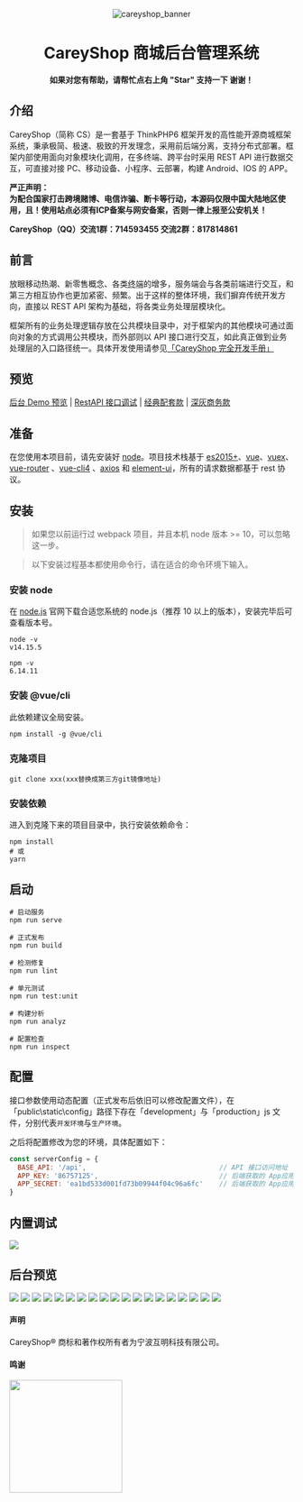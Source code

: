 <p align="center">
    <img src="https://aliyun.oss.careyshop.cn/poster/banner.png"  alt="careyshop_banner"/>
</p>

<h1 align="center">CareyShop 商城后台管理系统</h1>

<p align="center">
    <b>如果对您有帮助，请帮忙点右上角 "Star" 支持一下 谢谢！</b>
</p>

## 介绍
CareyShop（简称 CS）是一套基于 ThinkPHP6 框架开发的高性能开源商城框架系统，秉承极简、极速、极致的开发理念，采用前后端分离，支持分布式部署。框架内部使用面向对象模块化调用，在多终端、跨平台时采用 REST API 进行数据交互，可直接对接 PC、移动设备、小程序、云部署，构建 Android、IOS 的 APP。

**严正声明：**   
**为配合国家打击跨境赌博、电信诈骗、断卡等行动，本源码仅限中国大陆地区使用，且！使用站点必须有ICP备案与网安备案，否则一律上报至公安机关！**

**CareyShop（QQ）交流1群：714593455 交流2群：817814861**

## 前言
放眼移动热潮、新零售概念、各类<abbr title="泛指各类终端机器或各类平台，终端机有IOS与Android为代表，平台以“微信小程序”为代表">终端</abbr>的增多，服务端会与各类前端进行交互，和第三方相互协作也更加紧密、频繁。出于这样的整体环境，我们摒弃传统开发方向，直接以 REST API 架构为基础，将各类业务处理层模块化。

框架所有的业务处理逻辑存放在公共模块目录中，对于框架内的其他模块可通过面向对象的方式调用公共模块，而外部则以 API 接口进行交互，如此真正做到业务处理层的入口路径统一。具体开发使用请参见[「CareyShop 完全开发手册」](https://doc.careyshop.cn/)

## 预览
[后台 Demo 预览](https://demo.careyshop.cn/admin "后台 Demo 预览") | [RestAPI 接口调试](https://demo.careyshop.cn/api "RestAPI 接口调试") | [经典配套款](https://doc.careyshop.cn/guide/white/) | [深灰商务款](https://doc.careyshop.cn/guide/gray/)

## 准备
在您使用本项目前，请先安装好 [node](https://nodejs.org "node")。项目技术栈基于 [es2015+](http://es6.ruanyifeng.com/ "es2015+")、[vue](https://cn.vuejs.org/ "vue")、[vuex](https://vuex.vuejs.org/ "vuex")、[vue-router](https://router.vuejs.org/ "vue-router") 、[vue-cli4](https://cli.vuejs.org/ "vue-cli") 、[axios](https://github.com/axios/axios "axios") 和 [element-ui](https://element.eleme.io/ "element-ui")，所有的请求数据都基于 rest 协议。

## 安装
> 如果您以前运行过 webpack 项目，并且本机 node 版本 >= 10，可以忽略这一步。

> 以下安装过程基本都使用命令行，请在适合的命令环境下输入。

### 安装 node
在 [node.js](https://nodejs.org/en/download/ "node.js 官网") 官网下载合适您系统的 node.js（推荐 10 以上的版本），安装完毕后可查看版本号。
```shell
node -v
v14.15.5

npm -v
6.14.11
```

### 安装 @vue/cli
此依赖建议全局安装。
```shell
npm install -g @vue/cli
```

### 克隆项目
```shell
git clone xxx(xxx替换成第三方git镜像地址)
```

### 安装依赖
进入到克隆下来的项目目录中，执行安装依赖命令：
```shell
npm install
# 或
yarn
```

## 启动
```shell
# 启动服务
npm run serve

# 正式发布
npm run build

# 检测修复
npm run lint

# 单元测试
npm run test:unit

# 构建分析
npm run analyz

# 配置检查
npm run inspect
```

## 配置
接口参数使用动态配置（正式发布后依旧可以修改配置文件），在「public\static\config」路径下存在「development」与「production」js 文件，分别代表`开发环境`与`生产环境`。

之后将配置修改为您的环境，具体配置如下：
```js
const serverConfig = {
  BASE_API: '/api',                                 // API 接口访问地址
  APP_KEY: '86757125',                              // 后端获取的 App应用 钥匙
  APP_SECRET: 'ea1bd533d001fd73b09944f04c96a6fc'    // 后端获取的 App应用 密钥
}
```

## 内置调试
![](https://aliyun.oss.careyshop.cn/poster/rest_api.png)

## 后台预览
![](https://aliyun.oss.careyshop.cn/poster/gray/%E9%A6%96%E9%A1%B5-%E7%81%B0.png)
![](https://aliyun.oss.careyshop.cn/poster/gray/%E5%95%86%E5%93%81%E5%88%97%E8%A1%A8-%E7%81%B0.png)
![](https://aliyun.oss.careyshop.cn/poster/gray/%E5%95%86%E5%93%81%E8%A7%84%E6%A0%BC-%E7%81%B0.png)
![](https://aliyun.oss.careyshop.cn/poster/gray/%E5%AA%92%E4%BD%93%E8%AE%BE%E7%BD%AE-%E7%81%B0.png)
![](https://aliyun.oss.careyshop.cn/poster/gray/%E5%95%86%E5%93%81%E9%A2%84%E8%A7%88-%E7%81%B0.png)
![](https://aliyun.oss.careyshop.cn/poster/gray/%E5%95%86%E5%93%81%E5%88%86%E7%B1%BB-%E7%81%B0.png)
![](https://aliyun.oss.careyshop.cn/poster/gray/%E5%95%86%E5%93%81%E8%AF%84%E4%BB%B7-%E7%81%B0.png)
![](https://aliyun.oss.careyshop.cn/poster/gray/%E8%AF%84%E4%BB%B7%E6%98%8E%E7%BB%86-%E7%81%B0.png)
![](https://aliyun.oss.careyshop.cn/poster/gray/%E8%AE%A2%E5%8D%95%E5%88%97%E8%A1%A8-%E7%81%B0.png)
![](https://aliyun.oss.careyshop.cn/poster/gray/%E8%AE%A2%E5%8D%95%E8%AF%A6%E6%83%85-%E7%81%B0.png)
![](https://aliyun.oss.careyshop.cn/poster/gray/%E8%AE%A2%E5%8D%95%E6%89%93%E5%8D%B0-%E7%81%B0.png)
![](https://aliyun.oss.careyshop.cn/poster/gray/%E5%94%AE%E5%90%8E%E5%88%97%E8%A1%A8-%E7%81%B0.png)
![](https://aliyun.oss.careyshop.cn/poster/gray/%E5%94%AE%E5%90%8E%E8%AF%A6%E6%83%85-%E7%81%B0.png)
![](https://aliyun.oss.careyshop.cn/poster/gray/%E8%B5%84%E6%BA%90%E7%AE%A1%E7%90%86-%E7%81%B0.png)
![](https://aliyun.oss.careyshop.cn/poster/gray/%E8%B5%84%E6%BA%90%E9%80%89%E6%8B%A9-%E7%81%B0.png)
![](https://aliyun.oss.careyshop.cn/poster/gray/%E7%89%A9%E6%B5%81%E8%BD%A8%E8%BF%B9-%E7%81%B0.png)
![](https://aliyun.oss.careyshop.cn/poster/gray/%E8%B5%84%E6%BA%90%E9%A2%84%E8%A7%88-%E7%81%B0.png)
![](https://aliyun.oss.careyshop.cn/poster/gray/%E8%A7%86%E9%A2%91%E6%92%AD%E6%94%BE-%E7%81%B0.png)
![](https://aliyun.oss.careyshop.cn/poster/gray/%E7%BC%A9%E7%95%A5%E5%9B%BE%E8%AE%BE%E8%AE%A1-%E7%81%B0.png)

#### 声明
CareyShop® 商标和著作权所有者为宁波互明科技有限公司。

#### 鸣谢
<a href="https://github.com/d2-projects/d2-admin" target="_blank"><img src="https://doc.careyshop.cn/assets/img/d2-admin@2x.png" width="200"></a>
